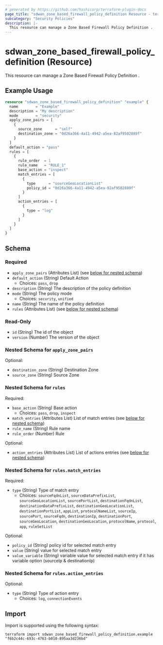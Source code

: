 ```yaml
---
# generated by https://github.com/hashicorp/terraform-plugin-docs
page_title: "sdwan_zone_based_firewall_policy_definition Resource - terraform-provider-sdwan"
subcategory: "Security Policies"
description: |-
  This resource can manage a Zone Based Firewall Policy Definition .
---
```


# sdwan_zone_based_firewall_policy_definition (Resource)

This resource can manage a Zone Based Firewall Policy Definition .

## Example Usage

```terraform
resource "sdwan_zone_based_firewall_policy_definition" "example" {
  name        = "Example"
  description = "My description"
  mode        = "security"
  apply_zone_pairs = [
    {
      source_zone      = "self"
      destination_zone = "0d26a366-4a11-4942-a5ea-82af9502889f"
    }
  ]
  default_action = "pass"
  rules = [
    {
      rule_order  = 1
      rule_name   = "RULE_1"
      base_action = "inspect"
      match_entries = [
        {
          type      = "sourceGeoLocationList"
          policy_id = "0d26a366-4a11-4942-a5ea-82af9502889f"
        }
      ]
      action_entries = [
        {
          type = "log"
        }
      ]
    }
  ]
}
```

<!-- schema generated by tfplugindocs -->
## Schema

### Required

- `apply_zone_pairs` (Attributes List) (see [below for nested schema](#nestedatt--apply_zone_pairs))
- `default_action` (String) Default Action
  - Choices: `pass`, `drop`
- `description` (String) The description of the policy definition
- `mode` (String) The policy mode
  - Choices: `security`, `unified`
- `name` (String) The name of the policy definition
- `rules` (Attributes List) (see [below for nested schema](#nestedatt--rules))

### Read-Only

- `id` (String) The id of the object
- `version` (Number) The version of the object

<a id="nestedatt--apply_zone_pairs"></a>
### Nested Schema for `apply_zone_pairs`

Optional:

- `destination_zone` (String) Destination Zone
- `source_zone` (String) Source Zone


<a id="nestedatt--rules"></a>
### Nested Schema for `rules`

Required:

- `base_action` (String) Base action
  - Choices: `pass`, `drop`, `inspect`
- `match_entries` (Attributes List) List of match entries (see [below for nested schema](#nestedatt--rules--match_entries))
- `rule_name` (String) Rule name
- `rule_order` (Number) Rule

Optional:

- `action_entries` (Attributes List) List of actions entries (see [below for nested schema](#nestedatt--rules--action_entries))

<a id="nestedatt--rules--match_entries"></a>
### Nested Schema for `rules.match_entries`

Required:

- `type` (String) Type of match entry
  - Choices: `sourceFqdnList`, `sourceDataPrefixList`, `sourceGeoLocationList`, `sourcePortList`, `destinationFqdnList`, `destinationDataPrefixList`, `destinationGeoLocationList`, `destinationPortList`, `appList`, `protocolNameList`, `sourceIp`, `sourcePort`, `sourceFqdn`, `destinationIp`, `destinationPort`, `sourceGeoLocation`, `destinationGeoLocation`, `protocolName`, `protocol`, `app`, `ruleSetList`

Optional:

- `policy_id` (String) policy id for selected match entry
- `value` (String) value for selected match entry
- `value_variable` (String) variable value for selected match entry if it has variable option (sourceIp & destinationIp)


<a id="nestedatt--rules--action_entries"></a>
### Nested Schema for `rules.action_entries`

Optional:

- `type` (String) Type of action entry
  - Choices: `log`, `connectionEvents`

## Import

Import is supported using the following syntax:

```shell
terraform import sdwan_zone_based_firewall_policy_definition.example "f6b2c44c-693c-4763-b010-895aa3d236bd"
```
